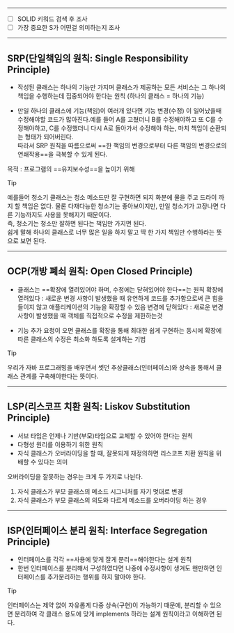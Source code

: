 <hr>

- [ ] SOLID 키워드 검색 후 조사
- [ ] 가장 중요한 S가 어떤걸 의미하는지 조사

<hr>

## SRP(단일책임의 원칙: Single Responsibility Principle)

- 작성된 클래스는 하나의 기능만 가지며 클래스가 제공하는 모든 서비스는 그 하나의 책임을 수행하는데 집중되어야 한다는 원칙 (하나의 클래스 = 하나의 기능)

- 만일 하나의 클래스에 기능(책임)이 여러개 있다면 기능 변경(수정) 이 일어났을때 수정해야할 코드가 많아진다.예를 들어 A를 고쳤더니 B를 수정해야하고 또 C를 수정해야하고, C를 수정했더니 다시 A로 돌아가서 수정해야 하는, 마치 책임이 순환되는 형태가 되어버린다.  
  따라서 SRP 원칙을 따름으로써 ==한 책임의 변경으로부터 다른 책임의 변경으로의 연쇄작용==을 극복할 수 있게 된다.

목적 : 프로그램의 ==유지보수성==을 높이기 위해

>[!tip] 
>예를들어 청소기 클래스는 청소 메소드만 잘 구현하면 되지 화분에 물을 주고 드라이 까지 할 책임은 없다.  물론 다재다능한 청소기는 좋아보이지만, 만일 청소기가 고장나면 다른 기능까지도 사용을 못해지기 때문이다.  
즉, 청소기는 청소만 잘하면 된다는 책임만 가지면 된다.  
쉽게 말해 하나의 클래스로 너무 많은 일을 하지 말고 딱 한 가지 책임만 수행하라는 뜻으로 보면 된다.

<hr>

## OCP(개방 폐쇠 원칙: Open Closed Principle)

- 클래스는 ==확장에 열려있어야 하며, 수정에는 닫혀있어야 한다==는 원칙
	확장에 열려있다 : 새로운 변경 사항이 발생했을 때 유연하게 코드를 추가함으로써 큰 힘을 들이지 않고 애플리케이션의 기능을 확장할 수 있음
	변경에 닫혀있다 : 새로운 변경 사항이 발생했을 때 객체를 직접적으로 수정을 제한하는것

- 기능 추가 요청이 오면 클래스를 확장을 통해 최대한 쉽게 구현하는 동시에 확장에 따른 클래스의 수정은 최소화 하도록 설계하는 기법

>[!tip] 
>우리가 자바 프로그래밍을 배우면서 썻던 추상클래스(인터페이스)와 상속을 통해서 클래스 관계를 구축해야한다는 뜻이다.


<hr>

## LSP(리스코프 치환 원칙: Liskov Substitution Principle)

- 서브 타입은 언제나 기반(부모)타입으로 교체할 수 있어야 한다는 원칙
- 다형성 원리를 이용하기 위한 원칙
- 자식 클래스가 오버라이딩을 할 때, 잘못되게 재정의하면 리스코프 치환 원칙을 위배할 수 있다는 의미

오버라이딩을 잘못하는 경우는 크게 두 가지로 나뉜다.
1. 자식 클래스가 부모 클래스의 메소드 시그니처를 자기 멋대로 변경
2. 자식 클래스가 부모 클래스의 의도와 다르게 메소드를 오버라이딩 하는 경우

<hr>

## ISP(인터페이스 분리 원칙: Interface Segregation Principle)

- 인터페이스를 각각 ==사용에 맞게 잘게 분리==해야한다는 설계 원칙
- 한번 인터페이스를 분리해서 구성하였다면 나중에 수정사항이 생겨도 왠만하면 인터페이스를 추가분리하는 행위를 하지 말아야 한다.

>[!tip] 
>인터페이스는 제약 없이 자유롭게 다중 상속(구현)이 가능하기 때문에, 분리할 수 있으면 분리하여 각 클래스 용도에 맞게 implements 하라는 설계 원칙이라고 이해하면 된다.

